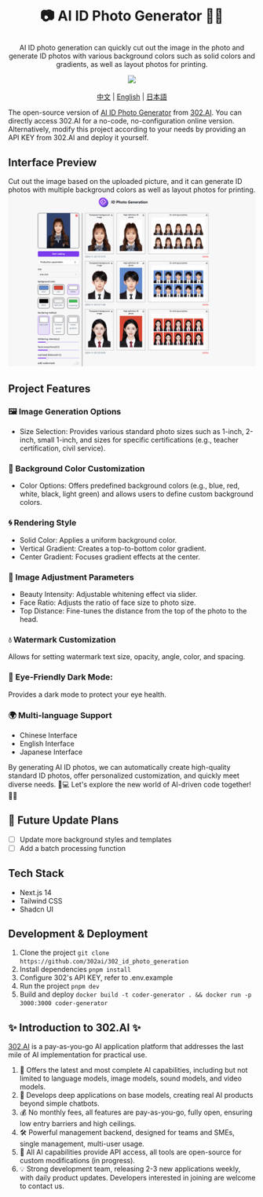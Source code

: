 # <p align="center">📷 AI ID Photo Generator 🚀✨</p>

<p align="center">AI ID photo generation can quickly cut out the image in the photo and generate ID photos with various background colors such as solid colors and gradients, as well as layout photos for printing.</p>

<p align="center"><a href="https://302.ai/tools/word/" target="blank"><img src="https://file.302ai.cn/gpt/imgs/github/302_badge.png" /></a></p >

<p align="center"><a href="README zh.md">中文</a> | <a href="README.md">English</a> | <a href="README_ja.md">日本語</a></p>

The open-source version of [AI ID Photo Generator](https://302.ai/tools/idphotos/) from [302.AI](https://302.ai).
You can directly access 302.AI for a no-code, no-configuration online version.
Alternatively, modify this project according to your needs by providing an API KEY from 302.AI and deploy it yourself.

## Interface Preview
Cut out the image based on the uploaded picture, and it can generate ID photos with multiple background colors as well as layout photos for printing.
![Interface Preview](docs/证件照2.png)

## Project Features
### 🖼️ Image Generation Options
   - Size Selection: Provides various standard photo sizes such as 1-inch, 2-inch, small 1-inch, and sizes for specific certifications (e.g., teacher certification, civil service).

### 🎨 Background Color Customization
   - Color Options: Offers predefined background colors (e.g., blue, red, white, black, light green) and allows users to define custom background colors.

### 🌀 Rendering Style
   - Solid Color: Applies a uniform background color.
   - Vertical Gradient: Creates a top-to-bottom color gradient.
   - Center Gradient: Focuses gradient effects at the center.

### 🔧 Image Adjustment Parameters
   - Beauty Intensity: Adjustable whitening effect via slider.
   - Face Ratio: Adjusts the ratio of face size to photo size.
   - Top Distance: Fine-tunes the distance from the top of the photo to the head.

### 💧 Watermark Customization
Allows for setting watermark text size, opacity, angle, color, and spacing.

### 🌙 Eye-Friendly Dark Mode:
Provides a dark mode to protect your eye health.

### 🌍 Multi-language Support
- Chinese Interface
- English Interface
- Japanese Interface


By generating AI ID photos, we can automatically create high-quality standard ID photos, offer personalized customization, and quickly meet diverse needs. 🎉💻 Let's explore the new world of AI-driven code together! 🌟🚀

## 🚩 Future Update Plans 
- [ ] Update more background styles and templates
- [ ] Add a batch processing function

## Tech Stack
- Next.js 14
- Tailwind CSS
- Shadcn UI

## Development & Deployment
1. Clone the project `git clone https://github.com/302ai/302_id_photo_generation`
2. Install dependencies `pnpm install`
3. Configure 302's API KEY, refer to .env.example
4. Run the project `pnpm dev`
5. Build and deploy `docker build -t coder-generator . && docker run -p 3000:3000 coder-generator`


## ✨ Introduction to 302.AI ✨
[302.AI](https://302.ai) is a pay-as-you-go AI application platform that addresses the last mile of AI implementation for practical use.
1. 🧠 Offers the latest and most complete AI capabilities, including but not limited to language models, image models, sound models, and video models.
2. 🚀 Develops deep applications on base models, creating real AI products beyond simple chatbots.
3. 💰 No monthly fees, all features are pay-as-you-go, fully open, ensuring low entry barriers and high ceilings.
4. 🛠 Powerful management backend, designed for teams and SMEs, single management, multi-user usage.
5. 🔗 All AI capabilities provide API access, all tools are open-source for custom modifications (in progress).
6. 💡 Strong development team, releasing 2-3 new applications weekly, with daily product updates. Developers interested in joining are welcome to contact us.
